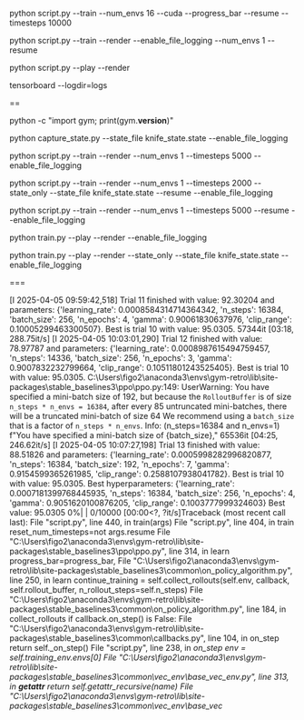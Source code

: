 


python script.py --train --num_envs 16 --cuda --progress_bar --resume --timesteps 10000




python script.py --train --render --enable_file_logging --num_envs 1 --resume





python script.py --play --render



tensorboard --logdir=logs





==



python -c "import gym; print(gym.__version__)"




python capture_state.py --state_file knife_state.state --enable_file_logging











python script.py --train --render --num_envs 1 --timesteps 5000 --enable_file_logging




python script.py --train --render --num_envs 1 --timesteps 2000 --state_only --state_file knife_state.state --resume --enable_file_logging


python script.py --train --render --num_envs 1 --timesteps 5000 --resume --enable_file_logging


python train.py --play --render --enable_file_logging


python train.py --play --render --state_only --state_file knife_state.state --enable_file_logging



===


[I 2025-04-05 09:59:42,518] Trial 11 finished with value: 92.30204 and parameters: {'learning_rate': 0.0008584314714364342, 'n_steps': 16384, 'batch_size': 256, 'n_epochs': 4, 'gamma': 0.90061830637976, 'clip_range': 0.10005299463300507}. Best is trial 10 with value: 95.0305.
57344it [03:18, 288.75it/s]
[I 2025-04-05 10:03:01,290] Trial 12 finished with value: 78.97787 and parameters: {'learning_rate': 0.0008987615494759457, 'n_steps': 14336, 'batch_size': 256, 'n_epochs': 3, 'gamma': 0.9007832232799664, 'clip_range': 0.10511801243525405}. Best is trial 10 with value: 95.0305.
C:\Users\figo2\anaconda3\envs\gym-retro\lib\site-packages\stable_baselines3\ppo\ppo.py:149: UserWarning: You have specified a mini-batch size of 192, but because the `RolloutBuffer` is of size `n_steps * n_envs = 16384`, after every 85 untruncated mini-batches, there will be a truncated mini-batch of size 64
We recommend using a `batch_size` that is a factor of `n_steps * n_envs`.
Info: (n_steps=16384 and n_envs=1)
  f"You have specified a mini-batch size of {batch_size},"
65536it [04:25, 246.62it/s]
[I 2025-04-05 10:07:27,198] Trial 13 finished with value: 88.51826 and parameters: {'learning_rate': 0.0005998282996820877, 'n_steps': 16384, 'batch_size': 192, 'n_epochs': 7, 'gamma': 0.9154599365261985, 'clip_range': 0.2588107938041782}. Best is trial 10 with value: 95.0305.
Best hyperparameters: {'learning_rate': 0.0007181399768445935, 'n_steps': 16384, 'batch_size': 256, 'n_epochs': 4, 'gamma': 0.9051620100876205, 'clip_range': 0.1003777999324603}
Best value: 95.0305
  0%|                                                                                                                       | 0/10000 [00:00<?, ?it/s]Traceback (most recent call last):
  File "script.py", line 440, in <module>
    train(args)
  File "script.py", line 404, in train
    reset_num_timesteps=not args.resume
  File "C:\Users\figo2\anaconda3\envs\gym-retro\lib\site-packages\stable_baselines3\ppo\ppo.py", line 314, in learn
    progress_bar=progress_bar,
  File "C:\Users\figo2\anaconda3\envs\gym-retro\lib\site-packages\stable_baselines3\common\on_policy_algorithm.py", line 250, in learn
    continue_training = self.collect_rollouts(self.env, callback, self.rollout_buffer, n_rollout_steps=self.n_steps)
  File "C:\Users\figo2\anaconda3\envs\gym-retro\lib\site-packages\stable_baselines3\common\on_policy_algorithm.py", line 184, in collect_rollouts
    if callback.on_step() is False:
  File "C:\Users\figo2\anaconda3\envs\gym-retro\lib\site-packages\stable_baselines3\common\callbacks.py", line 104, in on_step
    return self._on_step()
  File "script.py", line 238, in _on_step
    env = self.training_env.envs[0]
  File "C:\Users\figo2\anaconda3\envs\gym-retro\lib\site-packages\stable_baselines3\common\vec_env\base_vec_env.py", line 313, in __getattr__
    return self.getattr_recursive(name)
  File "C:\Users\figo2\anaconda3\envs\gym-retro\lib\site-packages\stable_baselines3\common\vec_env\base_vec_